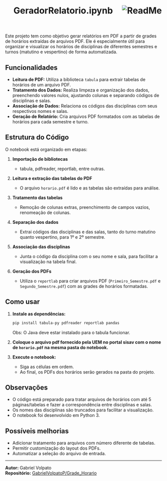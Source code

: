 <header>
<h1> GeradorRelatorio.ipynb
<img src="https://img.shields.io/badge/READ%20ME-555555" alt="ReadMe" align="right"  width="q35">
</h1>
</header>

Este projeto tem como objetivo gerar relatórios em PDF a partir de grades de horários extraídas de arquivos PDF. Ele é especialmente útil para organizar e visualizar os horários de disciplinas de diferentes semestres e turnos (matutino e vespertino) de forma automatizada.

## Funcionalidades

- **Leitura de PDF:** Utiliza a biblioteca `tabula` para extrair tabelas de horários de um arquivo PDF.
- **Tratamento dos Dados:** Realiza limpeza e organização dos dados, preenchendo valores nulos, ajustando colunas e separando códigos de disciplinas e salas.
- **Associação de Dados:** Relaciona os códigos das disciplinas com seus respectivos nomes e salas.
- **Geração de Relatório:** Cria arquivos PDF formatados com as tabelas de horários para cada semestre e turno.

## Estrutura do Código

O notebook está organizado em etapas:

1. **Importação de bibliotecas**  
   - tabula, pdfreader, reportlab, entre outras.

2. **Leitura e extração das tabelas do PDF**  
   - O arquivo `horario.pdf` é lido e as tabelas são extraídas para análise.

3. **Tratamento das tabelas**  
   - Remoção de colunas extras, preenchimento de campos vazios, renomeação de colunas.

4. **Separação dos dados**
   - Extrai códigos das disciplinas e das salas, tanto do turno matutino quanto vespertino, para 1º e 2º semestre.

5. **Associação das disciplinas**
   - Junta o código da disciplina com o seu nome e sala, para facilitar a visualização na tabela final.

6. **Geração dos PDFs**
   - Utiliza o `reportlab` para criar arquivos PDF (`Primeiro_Semestre.pdf` e `Segundo_Semestre.pdf`) com as grades de horários formatadas.

## Como usar

1. **Instale as dependências:**
   ```bash
   pip install tabula-py pdfreader reportlab pandas
   ```
   Obs: O Java deve estar instalado para o tabula funcionar.

2. **Coloque o arquivo pdf fornecido pela UEM no portal sisav com o nome de `horario.pdf` na mesma pasta do notebook.**

3. **Execute o notebook:**
   - Siga as células em ordem.
   - Ao final, os PDFs dos horários serão gerados na pasta do projeto.

## Observações

- O código está preparado para tratar arquivos de horários com até 5 páginas/tabelas e fazer a correspondência entre disciplinas e salas.
- Os nomes das disciplinas são truncados para facilitar a visualização.
- O notebook foi desenvolvido em Python 3.

## Possíveis melhorias

- Adicionar tratamento para arquivos com número diferente de tabelas.
- Permitir customização do layout dos PDFs.
- Automatizar a seleção do arquivo de entrada.

---

**Autor:** Gabriel Volpato  
**Repositório:** [GabrielVolpatoP/Grade_Horario](https://github.com/GabrielVolpatoP/Grade_Horario)
